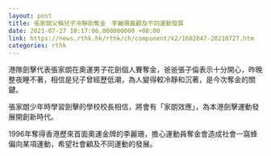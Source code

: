 ```yaml
---
layout: post
title: 張家朗父稱兒子冷靜助奪金　李麗珊冀顧及不同運動發展
date: 2021-07-27 18:17:06.000000000 +08:00
link: https://news.rthk.hk/rthk/ch/component/k2/1602847-20210727.htm
categories: rthk
---
```


港隊劍擊代表張家朗在奧運男子花劍個人賽奪金，爸爸張子倫表示十分開心，昨晚整夜睡不著，相信是兒子曾經歷低潮，為人變得較冷靜和沉著，是今次奪金的關鍵。

張家朗少年時學習劍擊的學校校長相信，將會有「家朗效應」，為本港劍擊運動發展開創新時代。

1996年奪得香港歷來首面奧運金牌的李麗珊，擔心運動員奪金會造成社會一窩蜂偏向某項運動，希望社會顧及不同運動的發展。
